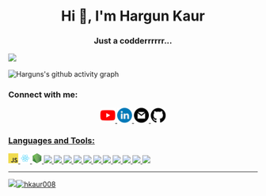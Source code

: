<h1 align="center">Hi 👋, I'm Hargun Kaur</h1>
<h3 align="center">Just a codderrrrrr... </h3>

<img src="https://github.com/hkaur008/hkaur008/blob/main/root/screen-capture%20(5).gif"/>


![Harguns's github activity graph](https://activity-graph.herokuapp.com/graph?username=hkaur008)

<h3 align="left">Connect with me:</h3>
<p align="left">
<div class="footer" id="top3">
  <center> 
  <a href="https://www.youtube.com/channel/UCD560H3NANAhBqTM5s-BwzA" class="pics"><img src="root/youtube (1).png" height="30vh">
   <a href="https://www.linkedin.com/in/hargun-k-0b7815194" class="pics"><img src="root/linkedin.png" height="30vh">  </a>
  <a href="https://mail.google.com/mail/?view=cm&fs=1&tf=1&to=hargunalone@gmail.com" class="pics"><img src="root/gmail.png" height="30vh">
    <a href="https://github.com/hkaur008" class="pics">
    <img src="root/github-logo.png" height="30vh"></center>
  </div>
</p>
<h3 align="left">Languages and Tools:</h3>
<code><img height="20" src="https://raw.githubusercontent.com/github/explore/80688e429a7d4ef2fca1e82350fe8e3517d3494d/topics/javascript/javascript.png"></code>
<code><img height="20" src="https://raw.githubusercontent.com/github/explore/80688e429a7d4ef2fca1e82350fe8e3517d3494d/topics/react/react.png"></code>
<code><img height="20" src="https://raw.githubusercontent.com/github/explore/80688e429a7d4ef2fca1e82350fe8e3517d3494d/topics/nodejs/nodejs.png"></code> 
<code><img height="20" src="https://cdn.app.compendium.com/uploads/user/e7c690e8-6ff9-102a-ac6d-e4aebca50425/f4a5b21d-66fa-4885-92bf-c4e81c06d916/Image/e5eee315a17de0d7f56117077eb71fa9/mongo.png"></code> 
<code><img height="20" src="https://cdn3.iconfinder.com/data/icons/logos-and-brands-adobe/512/267_Python-512.png"></code> 
<code><img height="20" src="https://cdn.iconscout.com/icon/free/png-512/c-programming-569564.png"></code> 
<code><img height="20" src="https://user-images.githubusercontent.com/42747200/46140125-da084900-c26d-11e8-8ea7-c45ae6306309.png"></code> 
<code><img height="20" src="https://cdn.iconscout.com/icon/free/png-512/php-27-226042.png"></code> 
<code><img height="20" src="https://e7.pngegg.com/pngimages/840/443/png-clipart-html-5-logo-web-development-html-css3-canvas-element-web-design-w3c-html5-logo-miscellaneous-text-thumbnail.png"></code> 
<code><img height="20" src="https://img.icons8.com/color/452/firebase.png"></code> 
<code><img height="20" src="https://mccarter.gallerycdn.vsassets.io/extensions/mccarter/start-git-bash/1.2.1/1499505567572/Microsoft.VisualStudio.Services.Icons.Default"></code>
<code><img height="20" src="https://cdn.iconscout.com/icon/free/png-256/heroku-225989.png"></code>
<code><img height="20" src="https://cdn.icon-icons.com/icons2/2107/PNG/512/file_type_vscode_icon_130084.png"></code>
<code><img height="20" src="https://mpng.subpng.com/20180604/xox/kisspng-web-development-express-js-javascript-software-fra-frame-work-5b15153ce5bb85.615845371528108348941.jpg"></code> 
<br>
<hr/>
<img  src='https://github-readme-stats.vercel.app/api?username=hkaur008&show_icons=true&theme=radical&count_private=true'><img  src="https://github-readme-streak-stats.herokuapp.com/?user=hkaur008&count_private=true&theme=radical" alt="hkaur008" >





